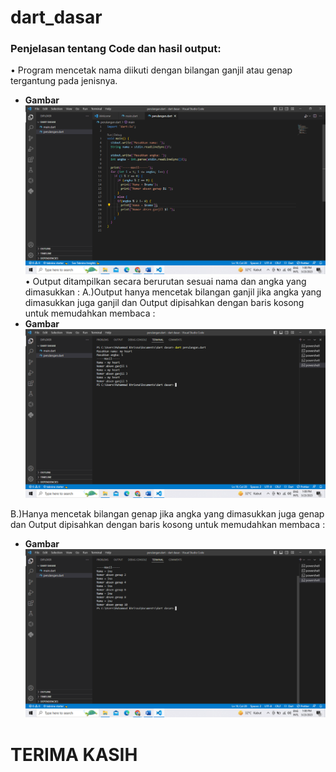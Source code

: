 # dart_dasar

### Penjelasan tentang Code dan hasil output:
•	Program mencetak nama diikuti dengan bilangan ganjil atau genap tergantung pada jenisnya.
  - **Gambar**   
![img 1](code.png)
•	Output ditampilkan secara berurutan sesuai nama dan angka yang dimasukkan :
A.)Output hanya mencetak bilangan ganjil jika angka yang dimasukkan juga ganjil dan Output dipisahkan dengan baris kosong untuk memudahkan membaca :
  - **Gambar**   
![img 1](ganjil.png)

B.)Hanya mencetak bilangan genap jika angka yang dimasukkan juga genap dan Output dipisahkan dengan baris kosong untuk memudahkan membaca :
  - **Gambar**   
![img 1](genap.png)

# TERIMA KASIH
